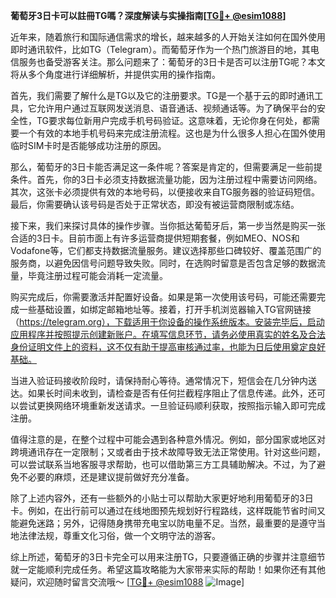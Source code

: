 **葡萄牙3日卡可以註冊TG嗎？深度解读与实操指南[[TG💪+ @esim1088](https://t.me/s/esim1088)]**

近年来，随着旅行和国际通信需求的增长，越来越多的人开始关注如何在国外使用即时通讯软件，比如TG（Telegram）。而葡萄牙作为一个热门旅游目的地，其电信服务也备受游客关注。那么问题来了：葡萄牙的3日卡是否可以注册TG呢？本文将从多个角度进行详细解析，并提供实用的操作指南。

首先，我们需要了解什么是TG以及它的注册要求。TG是一个基于云的即时通讯工具，它允许用户通过互联网发送消息、语音通话、视频通话等。为了确保平台的安全性，TG要求每位新用户完成手机号码验证。这意味着，无论你身在何处，都需要一个有效的本地手机号码来完成注册流程。这也是为什么很多人担心在国外使用临时SIM卡时是否能够成功注册的原因。

那么，葡萄牙的3日卡能否满足这一条件呢？答案是肯定的，但需要满足一些前提条件。首先，你的3日卡必须支持数据流量功能，因为注册过程中需要访问网络。其次，这张卡必须提供有效的本地号码，以便接收来自TG服务器的验证码短信。最后，你需要确认该号码是否处于正常状态，即没有被运营商限制或冻结。

接下来，我们来探讨具体的操作步骤。当你抵达葡萄牙后，第一步当然是购买一张合适的3日卡。目前市面上有许多运营商提供短期套餐，例如MEO、NOS和Vodafone等，它们都支持数据流量服务。建议选择那些口碑较好、覆盖范围广的服务商，以避免因信号问题导致失败。同时，在选购时留意是否包含足够的数据流量，毕竟注册过程可能会消耗一定流量。

购买完成后，你需要激活并配置好设备。如果是第一次使用该号码，可能还需要完成一些基础设置，如绑定邮箱地址等。接着，打开手机浏览器输入TG官网链接（https://telegram.org），下载适用于你设备的操作系统版本。安装完毕后，启动应用程序并按照提示创建新账户。在填写信息环节，请务必使用真实的姓名及合法身份证明文件上的资料，这不仅有助于提高审核通过率，也能为日后使用奠定良好基础。

当进入验证码接收阶段时，请保持耐心等待。通常情况下，短信会在几分钟内送达。如果长时间未收到，请检查是否有任何拦截程序阻止了信息传递。此外，还可以尝试更换网络环境重新发送请求。一旦验证码顺利获取，按照指示输入即可完成注册。

值得注意的是，在整个过程中可能会遇到各种意外情况。例如，部分国家或地区对跨境通讯存在一定限制；又或者由于技术故障导致无法正常使用。针对这些问题，可以尝试联系当地客服寻求帮助，也可以借助第三方工具辅助解决。不过，为了避免不必要的麻烦，还是建议提前做好充分准备。

除了上述内容外，还有一些额外的小贴士可以帮助大家更好地利用葡萄牙的3日卡。例如，在出行前可以通过在线地图预先规划好行程路线，这样既能节省时间又能避免迷路；另外，记得随身携带充电宝以防电量不足。当然，最重要的是遵守当地法律法规，尊重文化习俗，做一个文明守法的游客。

综上所述，葡萄牙的3日卡完全可以用来注册TG，只要遵循正确的步骤并注意细节就一定能顺利完成任务。希望这篇攻略能为大家带来实际的帮助！如果你还有其他疑问，欢迎随时留言交流哦～ [[TG💪+ @esim1088](https://t.me/s/esim1088) ![Image](https://i.postimg.cc/4NQfJmqS/Snipaste-2025-05-13-00-14-12.png)]